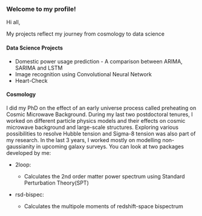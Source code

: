 ### Welcome to my profile!

Hi all, 

My projects reflect my journey from cosmology to data science 

#### Data Science Projects

- Domestic power usage prediction
      - A comparison between ARIMA, SARIMA and LSTM
- Image recognition using Convolutional Neural Network
- Heart-Check


#### Cosmology

I did my PhD on the effect of an early universe process called preheating on Cosmic Microwave Background. During my last two postdoctoral tenures, I worked on different particle physics models and their effects on cosmic microwave background and large-scale structures. Exploring various possibilities to resolve Hubble tension and Sigma-8 tension was also part of my research. In the last 3 years, I worked mostly on modelling non-gaussianity in upcoming galaxy surveys.
You can look at two packages developed by me:

- 2loop:
    - Calculates the 2nd order matter power spectrum using Standard Perturbation Theory(SPT)

- rsd-bispec:
    - Calculates the multipole moments of redshift-space bispectrum
